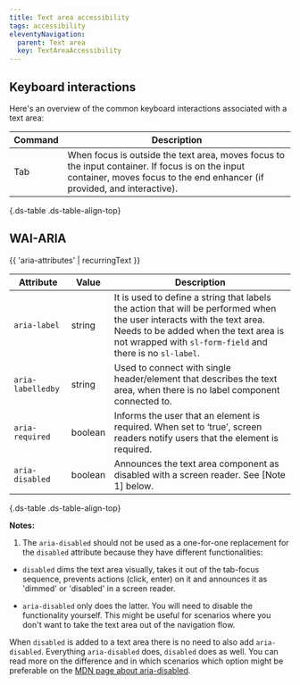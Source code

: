 ```yaml
---
title: Text area accessibility
tags: accessibility
eleventyNavigation:
  parent: Text area
  key: TextAreaAccessibility
---
```

<section>

## Keyboard interactions

Here's an overview of the common keyboard interactions associated with a text area:

<div class="ds-table-wrapper">

|Command|Description|
|-|-|
|Tab|When focus is outside the text area, moves focus to the input container. If focus is on the input container, moves focus to the end enhancer (if provided, and interactive).|

{.ds-table .ds-table-align-top}

</div>

</section>

<section>


## WAI-ARIA

{{ 'aria-attributes' | recurringText }}

<div class="ds-table-wrapper">

|Attribute | Value | Description |
|-|-|-|
|`aria-label`|string|It is used to define a string that labels the action that will be performed when the user interacts with the text area. Needs to be added when the text area is not wrapped with `sl-form-field` and there is no `sl-label`.|
|`aria-labelledby`|string|Used to connect with single header/element that describes the text area, when there is no label component connected to.|
|`aria-required`|boolean|Informs the user that an element is required. When set to ‘true’, screen readers notify users that the element is required.|
|`aria-disabled`|boolean|Announces the text area component as disabled with a screen reader. See [Note 1] below.|yes|

{.ds-table .ds-table-align-top}

</div>

**Notes:**
1. The `aria-disabled` should not be used as a one-for-one replacement for the `disabled` attribute because they have different functionalities:

- `disabled` dims the text area visually, takes it out of the tab-focus sequence, prevents actions (click, enter) on it and announces it as 'dimmed' or 'disabled' in a screen reader.

- `aria-disabled` only does the latter. You will need to disable the functionality yourself. This might be useful for scenarios where you don't want to take the text area out of the navigation flow.

When `disabled` is added to a text area there is no need to also add `aria-disabled`. Everything `aria-disabled` does, `disabled` does as well. You can read more on the difference and in which scenarios which option might be preferable on the [MDN page about aria-disabled](https://developer.mozilla.org/en-US/docs/Web/Accessibility/ARIA/Attributes/aria-disabled).


</section>
